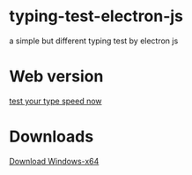 # typing-test-electron-js
a simple but different typing test by electron js

# Web version
[test your type speed now](https://typing-test-electron.netlify.app/)
# Downloads
[Download Windows-x64](https://github.com/MohammadGhajari/typing-test-electron-js/releases/tag/Sprint-1)

